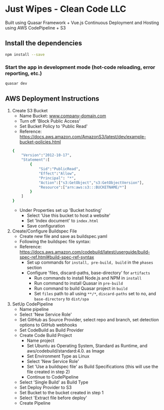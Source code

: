 # Just Wipes - Clean Code LLC

Built using Quasar Framework + Vue.js
Continuous Deployment and Hosting using AWS CodePipeline + S3

## Install the dependencies
```bash
npm install --save
```
### Start the app in development mode (hot-code reloading, error reporting, etc.)
```bash
quasar dev
```
## AWS Deployment Instructions
1. Create S3 Bucket
	* Name Bucket: www.company-domain.com
	* Turn off 'Block Public Access'
	* Set Bucket Policy to 'Public Read' 
	* Reference: https://docs.aws.amazon.com/AmazonS3/latest/dev/example-bucket-policies.html
	```bash
	{
		"Version":"2012-10-17",
		"Statement":[
			{
				"Sid":"PublicRead",
				"Effect":"Allow",
				"Principal": "*",
				"Action":["s3:GetObject","s3:GetObjectVersion"],
				"Resource":["arn:aws:s3:::BUCKETNAME/*"]
			}
		]
	}
	```
	* Under Properties set up 'Bucket hosting'
		* Select 'Use this bucket to host a website'
		* Set 'Index document' to `index.html`
		* Save configuration 
2. Create/Configure Buildspec File
	* Create new file and save as buildspec.yaml
	* Following the buildspec file syntax:
	* Reference: https://docs.aws.amazon.com/codebuild/latest/userguide/build-spec-ref.html#build-spec-ref-syntax
		* Set up commands for `install, pre-build, build` in the `phases` section
		* Configure 'files, discard-paths, base-directory' for `artifacts`
			* Run commands to install Node.js and NPM in `install`
			* Run command to install Quasar in `pre-build`
			* Run command to build Quasar project in `build`
			* Set `files` path to all using `**/*`, `discard-paths` set to no, and `base-directory` to `dist/spa` 
3. SetUp CodePipeline
	* Name pipeline 
	* Select 'New Service Role'
	* Set GitHub as Source Provider, select repo and branch, set detection options to GitHub webhooks
	* Set CodeBuild as Build Provider
	* Create Code Build Project
		* Name project
		* Set Ubuntu as Operating System, Standard as Runtime, and aws/codebuild/standard:4.0. as Image
		* Set Environment Type as Linux
		* Select 'New Service Role'
		* Set 'Use a buildspec file' as Build Specifications (this will use the file created in step 2)
		* Continue to CodePipeline
	* Select 'Single Build' as Build Type
	* Set Deploy Provider to S3
	* Set Bucket to the bucket created in step 1
	* Select 'Extract file before deploy'
	* Create Pipeline